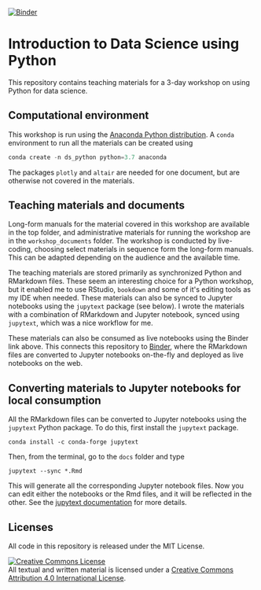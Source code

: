 [![Binder](https://mybinder.org/badge_logo.svg)](https://mybinder.org/v2/gh/araastat/BIOF085/master?filepath=index.md)


# Introduction to Data Science using Python

This repository contains teaching materials for a 3-day workshop on using 
Python for data science. 

## Computational environment

This workshop is run using the [Anaconda Python distribution](https;//www.anaconda.com). A `conda` environment to run all the materials can be created using 

```python
conda create -n ds_python python=3.7 anaconda
```

The packages `plotly` and `altair` are needed for one document, but are otherwise not covered in the materials. 

## Teaching materials and documents

Long-form manuals for the material covered in this workshop are available in the top folder, and administrative materials for running the workshop are in the `workshop_documents` folder. The workshop is conducted by live-coding, choosing select materials in sequence form the long-form manuals. This can be adapted depending on the audience and the available time. 

The teaching materials are stored primarily as synchronized Python
and RMarkdown files. These seem an interesting choice for a Python workshop, 
but it enabled me to use RStudio, `bookdown` and some of it's editing tools as my IDE when needed. These materials can also be synced to Jupyter notebooks using the `jupytext` package (see below). I wrote the materials with a combination of RMarkdown and Jupyter notebook, synced using `jupytext`, which was a nice workflow for me. 

These materials can also be consumed as live notebooks using the Binder link above. This connects this repository to [Binder](https://mybinder.org), where the RMarkdown files are converted to Jupyter notebooks on-the-fly and deployed as live notebooks on the web. 

## Converting materials to Jupyter notebooks for local consumption

All the RMarkdown files can be converted to Jupyter notebooks using the 
`jupytext` Python package. To do this, first install the `jupytext` package.

```
conda install -c conda-forge jupytext
```

Then, from the terminal, go to the `docs` folder and type

```
jupytext --sync *.Rmd
```

This will generate all the corresponding Jupyter notebook files. Now you can edit either
the notebooks or the Rmd files, and it will be reflected in the other. See the [jupytext documentation](https://jupytext.readthedocs.io/en/latest/introduction.html) for more details. 

## Licenses

All code in this repository is released under the MIT License. 

<a rel="license" href="http://creativecommons.org/licenses/by/4.0/"><img alt="Creative Commons License" style="border-width:0" src="https://i.creativecommons.org/l/by/4.0/88x31.png" /></a><br />All textual and written material is licensed under a <a rel="license" href="http://creativecommons.org/licenses/by/4.0/">Creative Commons Attribution 4.0 International License</a>.
